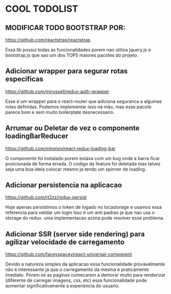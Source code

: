 # COOL TODOLIST

## MODIFICAR TODO BOOTSTRAP POR:

https://github.com/reactstrap/reactstrap

Essa lib possui todas as funcionalidades porem nao utiliza jquery.js e bootstrap.js que sao um dos TOP5 maiores pacotes do projeto.

## Adicionar wrapper para segurar rotas especificas

https://github.com/mjrussell/redux-auth-wrapper

Esse é um wrapper para o react-router que adiciona seguranca a algumas rotas definidas.
Podemos implementar isso na mão, mas esse pacote parece bom e sem muito boilerplate desnecessario.


## Arrumar ou Deletar de vez o componente loadingBarReducer

https://github.com/mironov/react-redux-loading-bar 

O componente foi instalado porem estava com um bug onde a barra ficar posicionada de forma errada.
O codigo da feature foi deletada mas talvez seja uma boa ideia colocar mesmo ja tendo um spinner de loading.


## Adicionar persistencia na aplicacao

https://github.com/rt2zz/redux-persist

Hoje apenas persistimos o token de logado no locastorage e usamos essa referencia para validar um login
Isso é um anti padrao ja que nao usa o storage do redux. uma implementacao acima pode resolver esse problema.

## Adicionar SSR (server side rendering) para agilizar velocidade de carregamento

https://github.com/faceyspacey/react-universal-component

Devido a natureza simples da aplicacao essa funcionalidade provavelmente não é interessante já que o carregamento da mesma é praticamente imediato.
Porem se as paginas comecarem a demorar muito para renderizar (diferente de carregar imagens, css, etc) essa funcionalidade pode aumentar  significativamente a experiencia do usuario.